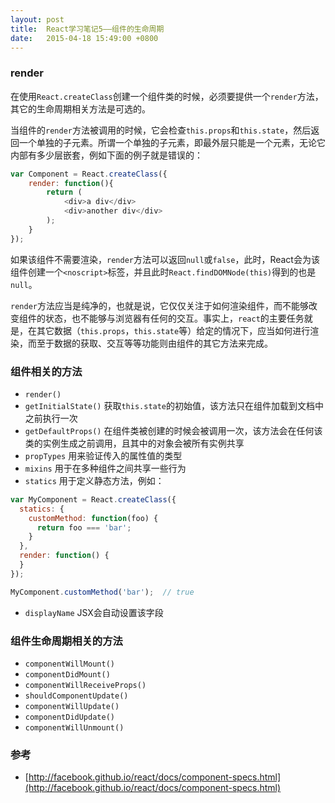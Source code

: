 ```yaml
---
layout: post
title:  React学习笔记5——组件的生命周期
date:   2015-04-18 15:49:00 +0800
---
```


### render

在使用`React.createClass`创建一个组件类的时候，必须要提供一个`render`方法，其它的生命周期相关方法是可选的。

当组件的`render`方法被调用的时候，它会检查`this.props`和`this.state`，然后返回一个单独的子元素。所谓一个单独的子元素，即最外层只能是一个元素，无论它内部有多少层嵌套，例如下面的例子就是错误的：

```javascript
var Component = React.createClass({
	render: function(){
		return (
			<div>a div</div>
			<div>another div</div>
		);
	}
});
```

如果该组件不需要渲染，`render`方法可以返回`null`或`false`，此时，React会为该组件创建一个`<noscript>`标签，并且此时`React.findDOMNode(this)`得到的也是`null`。

`render`方法应当是纯净的，也就是说，它仅仅关注于如何渲染组件，而不能够改变组件的状态，也不能够与浏览器有任何的交互。事实上，`react`的主要任务就是，在其它数据（`this.props`，`this.state`等）给定的情况下，应当如何进行渲染，而至于数据的获取、交互等等功能则由组件的其它方法来完成。

### 组件相关的方法

- `render()`
- `getInitialState()` 获取`this.state`的初始值，该方法只在组件加载到文档中之前执行一次
- `getDefaultProps()` 在组件类被创建的时候会被调用一次，该方法会在任何该类的实例生成之前调用，且其中的对象会被所有实例共享
- `propTypes` 用来验证传入的属性值的类型
- `mixins` 用于在多种组件之间共享一些行为
- `statics` 用于定义静态方法，例如：

```javascript
var MyComponent = React.createClass({
  statics: {
    customMethod: function(foo) {
      return foo === 'bar';
    }
  },
  render: function() {
  }
});

MyComponent.customMethod('bar');  // true
```

- `displayName` JSX会自动设置该字段

### 组件生命周期相关的方法

- `componentWillMount()`
- `componentDidMount()`
- `componentWillReceiveProps()`
- `shouldComponentUpdate()`
- `componentWillUpdate()`
- `componentDidUpdate()`
- `componentWillUnmount()`

### 参考

- [http://facebook.github.io/react/docs/component-specs.html](http://facebook.github.io/react/docs/component-specs.html)

